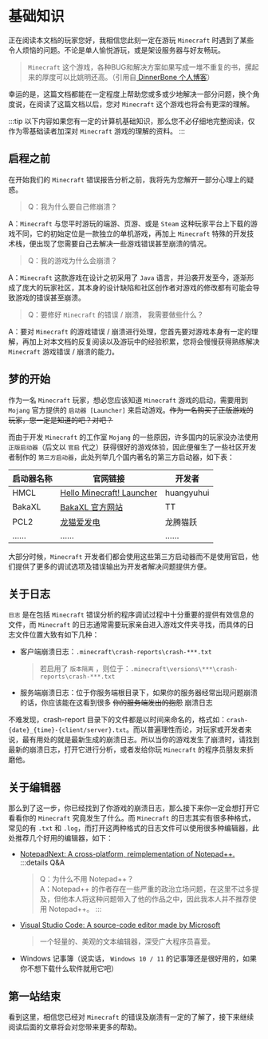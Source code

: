 # 基础知识

正在阅读本文档的玩家您好，我相信您此刻一定在游玩 `Minecraft` 时遇到了某些令人烦恼的问题。不论是单人愉悦游玩，或是架设服务器与好友畅玩。   

> `Minecraft` 这个游戏，各种BUG和解决方案如果写成一堆不重复的书，摞起来的厚度可以比姚明还高。（引用自[ DinnerBone 个人博客](https://www.cnblogs.com/Dinnerbone/p/12045117.html)）

幸运的是，这篇文档都能在一定程度上帮助您或多或少地解决一部分问题，换个角度说，在阅读了这篇文档以后，您对 `Minecraft` 这个游戏也将会有更深的理解。

:::tip
以下内容如果您有一定的计算机基础知识，那么您不必仔细地完整阅读，仅作为零基础读者加深对 `Minecraft` 游戏的理解的资料。
:::

## 启程之前

在开始我们的 `Minecraft` 错误报告分析之前，我将先为您解开一部分心理上的疑惑。   

> Q：我为什么要自己修崩溃？

A：`Minecraft` 与您平时游玩的端游、页游、或是 `Steam` 这种玩家平台上下载的游戏不同，它的初始定位是一款独立的单机游戏，再加上 `Minecraft` 特殊的开发技术栈，便出现了您需要自己去解决一些游戏错误甚至崩溃的情况。

> Q：我的游戏为什么会崩溃？

A：`Minecraft` 这款游戏在设计之初采用了 `Java` 语言，并沿袭开发至今，逐渐形成了庞大的玩家社区，其本身的设计缺陷和社区创作者对游戏的修改都有可能会导致游戏的错误甚至崩溃。

> Q：要修好 `Minecraft` 的错误 / 崩溃， 我需要做些什么？

A：要对 `Minecraft` 的游戏错误 / 崩溃进行处理，您首先要对游戏本身有一定的理解，再加上对本文档的反复阅读以及游玩中的经验积累，您将会慢慢获得熟练解决 `Minecraft` 游戏错误 / 崩溃的能力。

## 梦的开始

作为一名 `Minecraft` 玩家，想必您应该知道 `Minecraft` 游戏的启动，需要用到 `Mojang` 官方提供的 `启动器 [Launcher]` 来启动游戏。~~作为一名购买了正版游戏的玩家，您一定是知道的吧？对吧？~~   

而由于开发 `Minecraft` 的工作室 `Mojang` 的一些原因，许多国内的玩家没办法使用 `正版启动器`（后文以 `官启` 代之）获得很好的游戏体验，因此便催生了一些社区开发者制作的 `第三方启动器`，此处列举几个国内著名的第三方启动器，如下表：

|启动器名称|官网链接|开发者|
|---|---|---|
|HMCL|[Hello Minecraft! Launcher](https://hmcl.huangyuhui.net/)|huangyuhui|
|BakaXL|[BakaXL 官方网站](https://www.bakaxl.com/)|TT|
|PCL2|[龙猫爱发电](https://afdian.net/a/LTCat)|龙腾猫跃|
|……|……|……|

大部分时候，`Minecraft` 开发者们都会使用这些第三方启动器而不是使用官启，他们提供了更多的调试选项及错误输出为开发者解决问题提供方便。

## 关于日志

`日志` 是在包括 `Minecraft` 错误分析的程序调试过程中十分重要的提供有效信息的文件，而 `Minecraft` 的日志通常需要玩家亲自进入游戏文件夹寻找，而具体的日志文件位置大致有如下几种：

- 客户端崩溃日志：`.minecraft\crash-reports\crash-***.txt`
  > 若启用了 `版本隔离` ，则位于：`.minecraft\versions\***\crash-reports\crash-***.txt`

- 服务端崩溃日志：位于你服务端根目录下，如果你的服务器经常出现问题崩溃的话，你应该能在这看到很多 ~~你的服务端发出的抱怨~~ 崩溃日志

不难发现，crash-report 目录下的文件都是以时间来命名的，格式如：`crash-{date}_{time}-{client/server}.txt`。而以普遍理性而论，对玩家或开发者来说，最有用处的就是最新生成的崩溃日志。所以当你的游戏发生了崩溃时，请找到最新的崩溃日志，打开它进行分析，或者发给你玩 `Minecraft` 的程序员朋友来折磨他。

## 关于编辑器

那么到了这一步，你已经找到了你游戏的崩溃日志，那么接下来你一定会想打开它看看你的 `Minecraft` 究竟发生了什么。而 `Minecraft` 的日志其实有很多种格式，常见的有 `.txt` 和 `.log`，而打开这两种格式的日志文件可以使用很多种编辑器，此处推荐几个好用的编辑器，如下：

- [NotepadNext: A cross-platform, reimplementation of Notepad++.](https://github.com/dail8859/NotepadNext)
:::details Q&A
  > Q：为什么不用 Notepad++？   
  > A：Notepad++ 的作者存在一些严重的政治立场问题，在这里不过多提及，但他本人将这种问题带入了他的作品之中，因此我本人并不推荐使用 Notepad++。
:::
- [Visual Studio Code: A source-code editor made by Microsoft](https://code.visualstudio.com)
  > 一个轻量的、美观的文本编辑器，深受广大程序员喜爱。
- Windows 记事簿（说实话， `Windows 10 / 11` 的记事簿还是很好用的，如果你不想下载什么软件就用它吧）

## 第一站结束

看到这里，相信您已经对 `Minecraft` 的错误及崩溃有一定的了解了，接下来继续阅读后面的文章将会对您带来更多的帮助。
